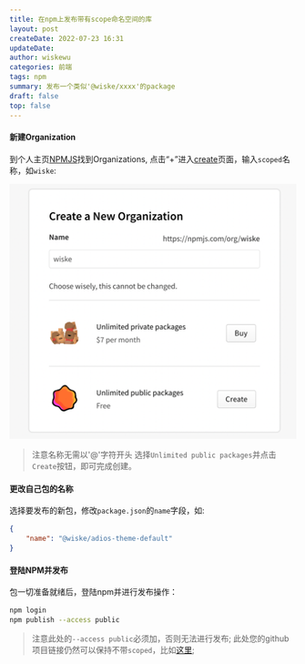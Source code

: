 ```yaml
---
title: 在npm上发布带有scope命名空间的库
layout: post
createDate: 2022-07-23 16:31
updateDate:
author: wiskewu
categories: 前端
tags: npm
summary: 发布一个类似'@wiske/xxxx'的package
draft: false
top: false
---
```


#### 新建Organization
到个人主页[NPMJS](https://www.npmjs.com/settings/wiskewu/profile)找到Organizations, 点击“+”进入[create](https://www.npmjs.com/org/create)页面，输入`scoped`名称，如`wiske`:

![create-a-new-organization](/assets/posts/202207/20220723-create-a-new-organization.png)

> 注意名称无需以'@'字符开头
选择`Unlimited public packages`并点击`Create`按钮，即可完成创建。

#### 更改自己包的名称
选择要发布的新包，修改`package.json`的`name`字段，如:
```json
{
    "name": "@wiske/adios-theme-default"
}
```

#### 登陆NPM并发布
包一切准备就绪后，登陆npm并进行发布操作：
```bash
npm login
npm publish --access public
```

> 注意此处的`--access public`必须加，否则无法进行发布;
> 此处您的github项目链接仍然可以保持不带`scoped`，比如[这里](https://github.com/wiskewu/adios-theme-default);